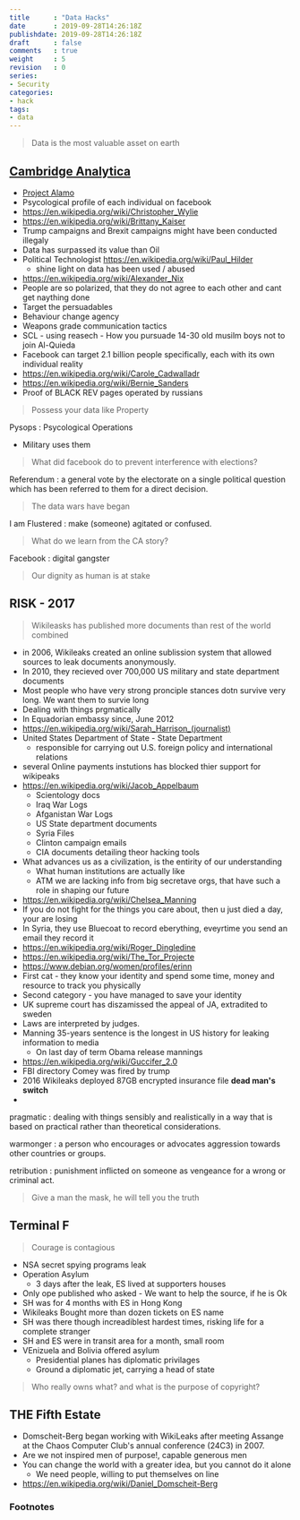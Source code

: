 ```yaml
---
title      : "Data Hacks"
date       : 2019-09-28T14:26:18Z
publishdate: 2019-09-28T14:26:18Z
draft      : false
comments   : true
weight     : 5
revision   : 0
series:
- Security
categories:
- hack
tags:
- data
---
```


<!-- more -->
> Data is the most valuable asset on earth

## [Cambridge Analytica](https://en.wikipedia.org/wiki/Cambridge_Analytica)

* [Project Alamo](https://en.wikipedia.org/wiki/Project_Alamo)
* Psycological profile of each individual on facebook
* https://en.wikipedia.org/wiki/Christopher_Wylie
* https://en.wikipedia.org/wiki/Brittany_Kaiser
* Trump campaigns and Brexit campaigns might have been conducted illegaly
* Data has surpassed its value than Oil
* Political Technologist https://en.wikipedia.org/wiki/Paul_Hilder
  * shine light on data has been used / abused
* https://en.wikipedia.org/wiki/Alexander_Nix
* People are so polarized, that they do not agree to each other and cant get naything done
* Target the persuadables
* Behaviour change agency
* Weapons grade communication tactics
* SCL - using reasech - How you pursuade 14-30 old musilm boys not to join Al-Quieda
* Facebook can target 2.1 billion people specifically, each with its own individual reality
* https://en.wikipedia.org/wiki/Carole_Cadwalladr
* https://en.wikipedia.org/wiki/Bernie_Sanders
* Proof of BLACK REV pages operated by russians

> Possess your data like Property

Pysops
: Psycological Operations
* Military uses them

> What did facebook do to prevent interference with elections?

Referendum
: a general vote by the electorate on a single political question which has been referred to them for a direct decision.

> The data wars have began

I am Flustered
: make (someone) agitated or confused.

> What do we learn from the CA story?

Facebook
: digital gangster

> Our dignity as human is at stake

## RISK - 2017

> Wikileasks has published more documents than rest of the world combined

* in 2006, Wikileaks created an online sublission system that allowed sources to leak documents anonymously.
* In 2010, they recieved over 700,000 US military and state department documents
* Most people who have very strong pronciple stances dotn survive very long. We want them to survie long
* Dealing with things prgmatically
* In Equadorian embassy since, June 2012
* https://en.wikipedia.org/wiki/Sarah_Harrison_(journalist)
* United States Department of State - State Department
  *  responsible for carrying out U.S. foreign policy and international relations
* several Online payments instutions has blocked thier support for wikipeaks
* https://en.wikipedia.org/wiki/Jacob_Appelbaum
  * Scientology docs
  * Iraq War Logs
  * Afganistan War Logs
  * US State department documents
  * Syria Files
  * Clinton campaign emails
  * CIA documents detailing theor hacking tools
* What advances us as a civilization, is the entirity of our understanding
  * What human institutions are actually like
  * ATM we are lacking info from big secretave orgs, that have such a role in shaping our future
* https://en.wikipedia.org/wiki/Chelsea_Manning
* If you do not fight for the things you care about, then u just died a day, your are losing
* In Syria, they use Bluecoat to record eberything, eveyrtime you send an email they record it
* https://en.wikipedia.org/wiki/Roger_Dingledine
* https://en.wikipedia.org/wiki/The_Tor_Projecte
* https://www.debian.org/women/profiles/erinn
* First cat - they know your identity and spend some time, money and resource to track you physically
* Second category - you have managed to save your identity
* UK supreme court has diszamissed the appeal of JA, extradited to sweden
* Laws are interpreted by judges.
* Manning 35-years sentence is the longest in US history for leaking information to media
  * On last day of term Obama release mannings
* https://en.wikipedia.org/wiki/Guccifer_2.0
* FBI directory Comey was fired by trump
* 2016 Wikileaks deployed 87GB encrypted insurance file **dead man's switch**
*

pragmatic
: dealing with things sensibly and realistically in a way that is based on practical rather than theoretical considerations.

warmonger
: a person who encourages or advocates aggression towards other countries or groups.

retribution
: punishment inflicted on someone as vengeance for a wrong or criminal act.

> Give a man the mask, he will tell you the truth

## Terminal F

> Courage is contagious

* NSA secret spying programs leak
* Operation Asylum
  * 3 days after the leak, ES lived at supporters houses
* Only ope published who asked - We want to help the source, if he is Ok
* SH was for 4 months with ES in Hong Kong
* Wikileaks Bought more than dozen tickets on ES name
* SH was there though increadiblest hardest times, risking life for a complete stranger
* SH and ES were in transit area for a month, small room
* VEnizuela and Bolivia offered asylum
  * Presidential planes has diplomatic privilages
  * Ground a diplomatic jet, carrying a head of state

> Who really owns what? and what is the purpose of copyright?

## THE Fifth Estate

* Domscheit-Berg began working with WikiLeaks after meeting Assange at the Chaos Computer Club's annual conference (24C3) in 2007.
* Are we not inspired men of purpose!, capable generous men
* You can change the world with a greater idea, but you cannot do it alone
  * We need people, willing to put themselves on line
* https://en.wikipedia.org/wiki/Daniel_Domscheit-Berg

### Footnotes

[^1]: [DDos attack on wikipedia](https://www.techradar.com/news/wikipedia-taken-down-after-major-ddos-attack)
[^2]: [TPB- AFK](https://www.youtube.com/watch?v=eTOKXCEwo_8)
[^3]: https://en.wikipedia.org/wiki/The_Pirate_Bay
[^4]: [Good copy bad copy](https://www.youtube.com/watch?v=ByY6j0qzOyM)
